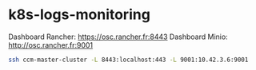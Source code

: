 # k8s-logs-monitoring

Dashboard Rancher: https://osc.rancher.fr:8443
Dashboard Minio: http://osc.rancher.fr:9001

```bash
ssh ccm-master-cluster -L 8443:localhost:443 -L 9001:10.42.3.6:9001
```